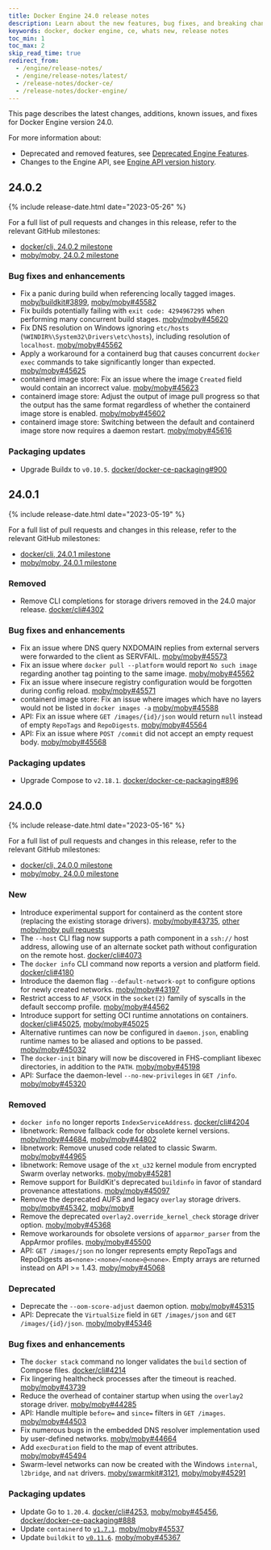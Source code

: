 ```yaml
---
title: Docker Engine 24.0 release notes
description: Learn about the new features, bug fixes, and breaking changes for Docker Engine
keywords: docker, docker engine, ce, whats new, release notes
toc_min: 1
toc_max: 2
skip_read_time: true
redirect_from:
  - /engine/release-notes/
  - /engine/release-notes/latest/
  - /release-notes/docker-ce/
  - /release-notes/docker-engine/
---
```


This page describes the latest changes, additions, known issues, and fixes for Docker Engine version 24.0.

For more information about:

- Deprecated and removed features, see [Deprecated Engine Features](../deprecated.md).
- Changes to the Engine API, see [Engine API version history](../api/version-history.md).

## 24.0.2

{% include release-date.html date="2023-05-26" %}

For a full list of pull requests and changes in this release, refer to the relevant GitHub milestones:

- [docker/cli, 24.0.2 milestone](https://github.com/docker/cli/issues?q=is%3Aclosed+milestone%3A24.0.2)
- [moby/moby, 24.0.2 milestone](https://github.com/moby/moby/issues?q=is%3Aclosed+milestone%3A24.0.2)

### Bug fixes and enhancements

* Fix a panic during build when referencing locally tagged images. [moby/buildkit#3899](https://github.com/moby/buildkit/pull/3899), [moby/moby#45582](https://github.com/moby/moby/pull/45582)
* Fix builds potentially failing with `exit code: 4294967295` when performing many concurrent build stages. [moby/moby#45620](https://github.com/moby/moby/pull/45620)
* Fix DNS resolution on Windows ignoring `etc/hosts` (`%WINDIR%\System32\Drivers\etc\hosts`), including resolution of `localhost`. [moby/moby#45562](https://github.com/moby/moby/pull/45562)
* Apply a workaround for a containerd bug that causes concurrent `docker exec` commands to take significantly longer than expected. [moby/moby#45625](https://github.com/moby/moby/pull/45625)
* containerd image store: Fix an issue where the image `Created` field would contain an incorrect value. [moby/moby#45623](https://github.com/moby/moby/pull/45623)
* containerd image store: Adjust the output of image pull progress so that the output has the same format regardless of whether the containerd image store is enabled. [moby/moby#45602](https://github.com/moby/moby/pull/45602)
* containerd image store: Switching between the default and containerd image store now requires a daemon restart. [moby/moby#45616](https://github.com/moby/moby/pull/45616)

### Packaging updates

* Upgrade Buildx to `v0.10.5`. [docker/docker-ce-packaging#900](hhttps://github.com/docker/docker-ce-packaging/pull/900)


## 24.0.1

{% include release-date.html date="2023-05-19" %}

For a full list of pull requests and changes in this release, refer to the relevant GitHub milestones:

- [docker/cli, 24.0.1 milestone](https://github.com/docker/cli/issues?q=is%3Aclosed+milestone%3A24.0.1)
- [moby/moby, 24.0.1 milestone](https://github.com/moby/moby/issues?q=is%3Aclosed+milestone%3A24.0.1)

### Removed

* Remove CLI completions for storage drivers removed in the 24.0 major release. [docker/cli#4302](https://github.com/docker/cli/pull/4302)

### Bug fixes and enhancements

* Fix an issue where DNS query NXDOMAIN replies from external servers were forwarded to the client as SERVFAIL. [moby/moby#45573](https://github.com/moby/moby/pull/45573)
* Fix an issue where `docker pull --platform` would report `No such image` regarding another tag pointing to the same image. [moby/moby#45562](https://github.com/moby/moby/pull/45562)
* Fix an issue where insecure registry configuration would be forgotten during config reload. [moby/moby#45571](https://github.com/moby/moby/pull/45571)
* containerd image store: Fix an issue where images which have no layers would not be listed in `docker images -a` [moby/moby#45588](https://github.com/moby/moby/pull/45588)
* API: Fix an issue where `GET /images/{id}/json` would return `null` instead of empty `RepoTags` and `RepoDigests`. [moby/moby#45564](https://github.com/moby/moby/pull/45564)
* API: Fix an issue where `POST /commit` did not accept an empty request body. [moby/moby#45568](https://github.com/moby/moby/pull/45568)

### Packaging updates

* Upgrade Compose to `v2.18.1`. [docker/docker-ce-packaging#896](hhttps://github.com/docker/docker-ce-packaging/pull/896)

## 24.0.0

{% include release-date.html date="2023-05-16" %}

For a full list of pull requests and changes in this release, refer to the relevant GitHub milestones:

- [docker/cli, 24.0.0 milestone](https://github.com/docker/cli/issues?q=is%3Aclosed+milestone%3A24.0.0)
- [moby/moby, 24.0.0 milestone](https://github.com/moby/moby/issues?q=is%3Aclosed+milestone%3A24.0.0)

### New

* Introduce experimental support for containerd as the content store (replacing the existing storage drivers). [moby/moby#43735](https://github.com/moby/moby/pull/43735), [other moby/moby pull requests](https://github.com/moby/moby/pulls?q=is%3Apr+is%3Amerged+milestone%3A24.0.0+-label%3Aprocess%2Fcherry-picked+label%3Acontainerd-integration+)
* The `--host` CLI flag now supports a path component in a `ssh://` host address, allowing use of an alternate socket path without configuration on the remote host. [docker/cli#4073](https://github.com/docker/cli/pull/4073)
* The `docker info` CLI command now reports a version and platform field. [docker/cli#4180](https://github.com/docker/cli/pull/4180)
* Introduce the daemon flag `--default-network-opt` to configure options for newly created networks. [moby/moby#43197](https://github.com/moby/moby/pull/43197)
* Restrict access to `AF_VSOCK` in the `socket(2)` family of syscalls in the default seccomp profile. [moby/moby#44562](https://github.com/moby/moby/pull/44562)
* Introduce support for setting OCI runtime annotations on containers. [docker/cli#45025](https://github.com/docker/cli/pull/4156), [moby/moby#45025](https://github.com/moby/moby/pull/45025)
* Alternative runtimes can now be configured in `daemon.json`, enabling runtime names to be aliased and options to be passed. [moby/moby#45032](https://github.com/moby/moby/pull/45032)
* The `docker-init` binary will now be discovered in FHS-compliant libexec directories, in addition to the `PATH`. [moby/moby#45198](https://github.com/moby/moby/pull/45198)
* API: Surface the daemon-level `--no-new-privileges` in `GET /info`. [moby/moby#45320](https://github.com/moby/moby/pull/45320)

### Removed

* `docker info` no longer reports `IndexServiceAddress`. [docker/cli#4204](https://github.com/docker/cli/pull/4204)
* libnetwork: Remove fallback code for obsolete kernel versions. [moby/moby#44684](https://github.com/moby/moby/pull/44684), [moby/moby#44802](https://github.com/moby/moby/pull/44802)
* libnetwork: Remove unused code related to classic Swarm. [moby/moby#44965](https://github.com/moby/moby/pull/44965)
* libnetwork: Remove usage of the `xt_u32` kernel module from encrypted Swarm overlay networks. [moby/moby#45281](https://github.com/moby/moby/pull/45281)
* Remove support for BuildKit's deprecated `buildinfo` in favor of standard provenance attestations. [moby/moby#45097](https://github.com/moby/moby/pull/45097)
* Remove the deprecated AUFS and legacy `overlay` storage drivers. [moby/moby#45342](https://github.com/moby/moby/pull/45342), [moby/moby#](https://github.com/moby/moby/pull/45359)
* Remove the deprecated `overlay2.override_kernel_check` storage driver option. [moby/moby#45368](https://github.com/moby/moby/pull/45368)
* Remove workarounds for obsolete versions of `apparmor_parser` from the AppArmor profiles. [moby/moby#45500](https://github.com/moby/moby/pull/45500)
* API:  `GET /images/json` no longer represents empty RepoTags and RepoDigests as`<none>:<none>`/`<none>@<none>`. Empty arrays are returned instead on API >= 1.43. [moby/moby#45068](https://github.com/moby/moby/pull/45068)

### Deprecated

* Deprecate the `--oom-score-adjust` daemon option. [moby/moby#45315](https://github.com/moby/moby/pull/45315)
* API: Deprecate the `VirtualSize` field in `GET /images/json` and `GET /images/{id}/json`. [moby/moby#45346](https://github.com/moby/moby/pull/45346)

### Bug fixes and enhancements

* The `docker stack` command no longer validates the `build` section of Compose files. [docker/cli#4214](https://github.com/docker/cli/pull/4214)
* Fix lingering healthcheck processes after the timeout is reached. [moby/moby#43739](https://github.com/moby/moby/pull/43739)
* Reduce the overhead of container startup when using the `overlay2` storage driver. [moby/moby#44285](https://github.com/moby/moby/pull/44285)
* API: Handle multiple `before=` and `since=` filters in `GET /images`. [moby/moby#44503](https://github.com/moby/moby/pull/44503)
* Fix numerous bugs in the embedded DNS resolver implementation used by user-defined networks. [moby/moby#44664](https://github.com/moby/moby/pull/44664)
* Add `execDuration` field to the map of event attributes. [moby/moby#45494](https://github.com/moby/moby/pull/45494)
* Swarm-level networks can now be created with the Windows `internal`, `l2bridge`, and `nat` drivers. [moby/swarmkit#3121](https://github.com/moby/swarmkit/pull/3121), [moby/moby#45291](https://github.com/moby/moby/pull/45291)

### Packaging updates

* Update Go to `1.20.4`. [docker/cli#4253](https://github.com/docker/cli/pull/4253), [moby/moby#45456](https://github.com/moby/moby/pull/45456), [docker/docker-ce-packaging#888](https://github.com/docker/docker-ce-packaging/pull/888)
* Update `containerd` to [`v1.7.1`](https://github.com/containerd/containerd/releases/tag/v1.7.1). [moby/moby#45537](https://github.com/moby/moby/pull/45537)
* Update `buildkit` to [`v0.11.6`](https://github.com/moby/buildkit/releases/v0.11.6). [moby/moby#45367](https://github.com/moby/moby/pull/45367)

